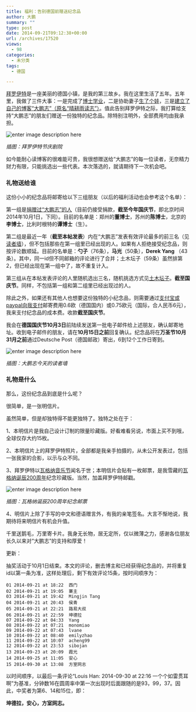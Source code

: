 ```yaml
---
title: 福利：告别德国前赠送纪念品
author: 大鹏
summary: ""
type: post
date: 2014-09-21T09:12:38+00:00
url: /archives/17520
views:
  - 98
categories:
  - 未分类
tags:
  - 德国

---
```

[拜罗伊特][1]是一座美丽的德国小镇，是我的第三故乡。我在这里生活了五年。五年里，我做了三件大事：一是完成了[博士学业][2]，二是协助妻子[生了个娃][3]，三是[建立了自己的博客“大鹏志”（原名“晴耕雨读志”）][4]。值此告别拜罗伊特之际，我打算给支持“大鹏志”的朋友们赠送一份独特的纪念品。除特别注明外，全部费用均由我承担。

![enter image description here][5]

_插图：拜罗伊特节庆剧院_

如今能耐心读博客的很难能可贵，我很想赠送给“大鹏志”的每一位读者，无奈精力财力有限，只能挑选出一些代表。本次落选的，就请期待下一次机会吧。

### 礼物送给谁

这份小小的纪念品将邮寄给以下三组朋友（以后的福利活动也会参考这个名单）：

第一组是[捐赠过“大鹏志”的人][6]（目前仍接受捐款，**截至今年国庆节**，即北京时间2014年10月1日，下同）。目前的名单是：郑州的**董博士**，苏州的**陈博士**，北京的**李博士**，比利时根特的**谭博士**（生）。

第二组是最近一年（**截至本帖发表**）内在“大鹏志”发表有效评论最多的前三名（见[读者墙][7]），但不包括那些在第一组里已经出现的人。如果有人拒绝接受纪念品，则按评论数顺延。目前的名单是：**勺子**（76条），**马光**（50条），**Derek Yang** （43条）。其中，同一id但不同邮箱的评论进行了合并；土木坛子（59条）虽然排第2，但已经出现在第一组中了，故不重复计入。

第三组从在本帖发表评论的人里随机选出三名，随机挑选方式见[土木坛子][8]。**截至国庆节**。同样，不包括第一组和第二组里已经出现过的人。

除此之外，如果还有其他人也想要这份独特的小纪念品，则需要通过[支付宝或paypal向我支付][6]邮寄费用0.6欧（德国国内）或0.75欧元（国际，合人民币6元），我来支付纪念品的成本费。收款**截至国庆节**。

我会在**德国国庆节10月3日**前陆续发送第一批电子邮件给上述朋友，确认邮寄地址。收到电子邮件的朋友，请在**10月15日之前**回复确认。纪念品将在**万圣节10月31月之前**通过Deutsche Post（德国邮政）寄出，6到12个工作日寄到。

![enter image description here][9]

_插图：大鹏志今天的读者墙_

### 礼物是什么

那么，这份纪念品到底是什么呢？

很简单，是一张明信片。

虽然简单，但是却独特得不能更独特了。独特之处在于：

1、本明信片是我自己设计订制的限量珍藏版。好看难看另说，市面上买不到哦，全球仅存大约15枚。

2、本明信片上的拜罗伊特照片，全部都是我亲手拍摄的，从未公开发表过，包括一张我家的合影，以示与众不同。

3、拜罗伊特以[瓦格纳音乐节][10]闻名于世；本明信片会贴有一枚邮票，是我雪藏的[瓦格纳诞辰200周年][11]纪念珍藏版。当然，加盖拜罗伊特邮戳。

![enter image description here][12]

_插图：瓦格纳诞辰200周年纪念邮票_

4、明信片上除了手写的中文和德语赠言外，有我的亲笔签名。大言不惭地说，我期待将来明信片有机会升值。

千里送鹅毛，万里寄卡片。我身无长物，居无定所，仅以微薄之力，感谢各位朋友长久以来对“大鹏志”的支持和厚爱！

更新：

抽奖活动于10月1日结束。本文的评论，删去博主和已经获得纪念品的，并将重复id以第一条为准，这样处理后，剩下有效评论15条，按时间顺序为：

    01 2014-09-21 at 18:22  西门
    02 2014-09-21 at 19:05  寨主
    03 2014-09-21 at 19:42  Mingjin Tang
    04 2014-09-21 at 20:43  侯青
    05 2014-09-21 at 22:21  路易大叔
    06 2014-09-21 at 22:59  坤德拉
    07 2014-09-22 at 04:33  Yang
    08 2014-09-22 at 07:21  monomiao
    09 2014-09-22 at 07:43  lvane
    10 2014-09-22 at 08:40  emilyzhao
    11 2014-09-22 at 10:07  acheng99
    12 2014-09-22 at 23:53  sibojan
    13 2014-09-23 at 20:09  霞光
    14 2014-09-25 at 11:05  安心
    15 2014-09-30 at 13:08  方室网志
    

以时间顺序，以最后一条评论“Louis Han: 2014-09-30 at 22:16 一个个如雷贯耳啊”为基准，分钟数16在圆周率中第一次出现时后面跟随的是93，99，37。因此，中奖者为第6、14和15位，即：

**坤德拉，安心，方室网志。**

 [1]: http://dapengde.com/archives/13127
 [2]: http://dapengde.com/archives/17499
 [3]: http://dapengde.com/archives/15552
 [4]: http://dapengde.com/about/
 [5]: https://gwkpxq.bn1.livefilestore.com/y2pS0NquhtfSEaXU0a58GH8b-PSYa9S-3SIJ1Y4IatdlpzSEpovARyBN9Ty5TBbE8olv7MRNmp7UnqbUIBhtkHaX1KZ2fwtx2hsLW1MCQjz1nc/2014-09-21_festspielhaus.jpg
 [6]: http://dapengde.com/donation/
 [7]: http://dapengde.com/friends
 [8]: https://tumutanzi.com/archives/12367/comment-page-1#comment-38473
 [9]: https://gwkpxq.bn1.livefilestore.com/y2pZa7duw8H-Ad0CvtYburqDr0NZzU7qqmpQY0ZPcPnqPC675hoBWtuYcPhWpl2o4vTbd_YHSvylu-nB3muK_uENHnZRutQ7C600Eyq35XAleQ/2014-09-21_readerswall.jpg
 [10]: http://dapengde.com/archives/15341
 [11]: http://bj007cn.blog.163.com/blog/static/25036055201371882457584/
 [12]: https://gwkpxq.bn1.livefilestore.com/y2pK6kOJ7AyG4EKFvSTOyWNwsScOVvSe8_J1DX-7weYXRZuGvjeemcbcgV8EJxBD8hb0eABRPdK7rXojUEnVu0i4TAUIeUYMCEWMbJAXP91uoA/2014-09-21_wagner_stamp.jpg
